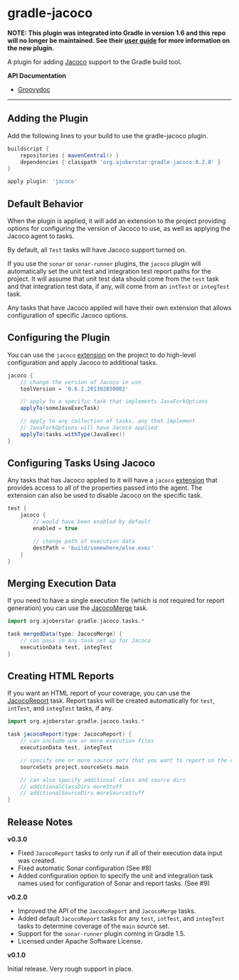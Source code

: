 # gradle-jacoco

**NOTE: This plugin was integrated into Gradle in version 1.6 and this repo will no longer be maintained. See their
[user guide](http://www.gradle.org/docs/current/userguide/jacoco_plugin.html) for more information on the new plugin.**

A plugin for adding [Jacoco](http://www.eclemma.org/jacoco/trunk/index.html) support to the Gradle build tool.

**API Documentation**

* [Groovydoc](http://ajoberstar.org/gradle-jacoco/docs/groovydoc)

---

## Adding the Plugin

Add the following lines to your build to use the gradle-jacoco plugin.

```groovy
buildscript {
	repositories { mavenCentral() }
	dependencies { classpath 'org.ajoberstar:gradle-jacoco:0.2.0' }
}

apply plugin: 'jacoco'
```

## Default Behavior

When the plugin is applied, it will add an extension to the project
providing options for configuring the version of Jacoco to use, as well
as applying the Jacoco agent to tasks.

By default, all `Test` tasks will have Jacoco support turned on.

If you use the `sonar` or `sonar-runner` plugins, the `jacoco` plugin will automatically
set the unit test and integration test report paths for the project. It
will assume that unit test data should come from the `test` task and that
integration test data, if any, will come from an `intTest` or `integTest`
task.

Any tasks that have Jacoco applied will have their own extension that allows
configuration of specific Jacoco options.

## Configuring the Plugin

You can use the `jacoco` [extension](http://ajoberstar.org/gradle-jacoco/docs/groovydoc/org/ajoberstar/gradle/jacoco/plugins/JacocoPluginExtension.html)
on the project to do high-level configuration and apply Jacoco to additional tasks.

```groovy
jacoco {
	// change the version of Jacoco in use
	toolVersion = '0.6.2.201302030002'

	// apply to a specific task that implements JavaForkOptions
	applyTo(someJavaExecTask)

	// apply to any collection of tasks. any that implement
	// JavaForkOptions will have Jacoco applied
	applyTo(tasks.withType(JavaExec))
}
```

## Configuring Tasks Using Jacoco

Any tasks that has Jacoco applied to it will have a `jacoco` [extension](http://ajoberstar.org/gradle-jacoco/docs/groovydoc/org/ajoberstar/gradle/jacoco/tasks/JacocoTaskExtension.html)
that provides access to all of the properties passed into the agent. The extension can
also be used to disable Jacoco on the specific task.

```groovy
test {
	jacoco {
		// would have been enabled by default
		enabled = true

		// change path of execution data
		destPath = 'build/somewhere/else.exec'
	}
}
```
## Merging Execution Data

If you need to have a single execution file (which is not required for report generation) you
can use the [JacocoMerge](http://ajoberstar.org/gradle-jacoco/docs/groovydoc/org/ajoberstar/gradle/jacoco/tasks/JacocoMerge.html)
task.

```groovy
import org.ajoberstar.gradle.jacoco.tasks.*

task mergedData(type: JacocoMerge) {
	// can pass in any task set up for Jacoco
	executionData test, integTest
}
```

## Creating HTML Reports

If you want an HTML report of your coverage, you can use the [JacocoReport](http://ajoberstar.org/gradle-jacoco/docs/groovydoc/org/ajoberstar/gradle/jacoco/tasks/JacocoReport.html) task. Report tasks will be created
automatically for `test`, `intTest`, and `integTest` tasks, if any.

```groovy
import org.ajoberstar.gradle.jacoco.tasks.*

task jacocoReport(type: JacocoReport) {
	// can include one or more execution files
	executionData test, integTest

	// specify one or more source sets that you want to report on the coverage of
	sourceSets project.sourceSets.main

	// can also specify additional class and source dirs
	// additionalClassDirs moreStuff
	// additionalSourceDirs moreSourceStuff
}
```

## Release Notes

**v0.3.0**

- Fixed `JacocoReport` tasks to only run if all of their execution data input was created.
- Fixed automatic Sonar configuration (See #8)
- Added configuration option to specify the unit and integration task names used for configuration of Sonar and report tasks. (See #9)

**v0.2.0**

- Improved the API of the `JacocoReport` and `JacocoMerge` tasks.
- Added default `JacocoReport` tasks for any `test`, `intTest`, and `integTest` tasks to determine coverage of the `main` source set.
- Support for the `sonar-runner` plugin coming in Gradle 1.5.
- Licensed under Apache Software License.

**v0.1.0**

Initial release. Very rough support in place.
